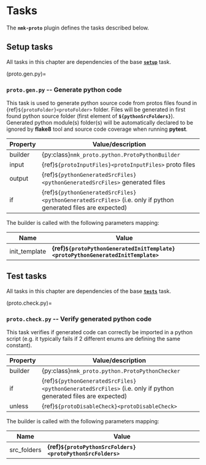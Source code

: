# Tasks

The **`nmk-proto`** plugin defines the tasks described below.

## Setup tasks

All tasks in this chapter are dependencies of the base [**`setup`**](https://nmk-base.readthedocs.io/en/stable/tasks.html#setup-task) task.

(proto.gen.py)=
### **`proto.gen.py`** -- Generate python code

This task is used to generate python source code from protos files found in {ref}`${protoFolder}<protoFolder>` folder.
Files will be generated in first found python source folder (first element of **`${pythonSrcFolders}`**).
Generated python module(s) folder(s) will be automatically declared to be ignored by **flake8** tool and source code coverage when running **pytest**.

| Property | Value/description |
|-         |-
| builder  | {py:class}`nmk_proto.python.ProtoPythonBuilder`
| input    | {ref}`${protoInputFiles}<protoInputFiles>` proto files
| output   | {ref}`${pythonGeneratedSrcFiles}<pythonGeneratedSrcFiles>` generated files
| if       | {ref}`${pythonGeneratedSrcFiles}<pythonGeneratedSrcFiles>` (i.e. only if python generated files are expected)

The builder is called with the following parameters mapping:

| Name | Value |
|- |-
| init_template | **{ref}`${protoPythonGeneratedInitTemplate}<protoPythonGeneratedInitTemplate>`**

## Test tasks

All tasks in this chapter are dependencies of the base [**`tests`**](https://nmk-base.readthedocs.io/en/stable/tasks.html#tests-task) task.

(proto.check.py)=
### **`proto.check.py`** -- Verify generated python code

This task verifies if generated code can correctly be imported in a python script (e.g. it typically fails if 2 different enums are defining the same constant).

| Property | Value/description |
|-         |-
| builder  | {py:class}`nmk_proto.python.ProtoPythonChecker`
| if       | {ref}`${pythonGeneratedSrcFiles}<pythonGeneratedSrcFiles>` (i.e. only if python generated files are expected)
| unless   | {ref}`${protoDisableCheck}<protoDisableCheck>`

The builder is called with the following parameters mapping:

| Name | Value |
|- |-
| src_folders | **{ref}`${protoPythonSrcFolders}<protoPythonSrcFolders>`**
